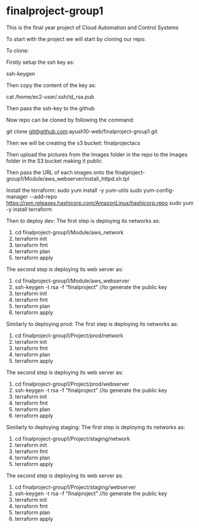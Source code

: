 # finalproject-group1
This is the final year project of Cloud Automation and Control Systems

To start with the project we will start by cloning our repo.

To clone:

Firstly setup the ssh key as:

ssh-keygen

Then copy the content of the key as:

cat /home/ec2-user/.ssh/id_rsa.pub

Then pass the ssh-key to the github

Now repo can be cloned by following the command:

git clone git@github.com:ayush10-web/finalproject-group1.git

Then we will be creating the s3 bucket: finalprojectacs

Then upload the pictures from the Images folder in the repo to the Images folder in the S3 bucket making it public 

Then pass the URL of each images onto the finalproject-group1/Module/aws_webserver/install_httpd.sh.tpl

Install the terraform:
sudo yum install -y yum-utils
sudo yum-config-manager --add-repo https://rpm.releases.hashicorp.com/AmazonLinux/hashicorp.repo
sudo yum -y install terraform


Then to deploy dev:
  The first step is deploying its networks as:
  1. cd finalproject-group1/Module/aws_network
  2. terraform init
  3. terraform fmt
  4. terraform plan
  5. terraform apply

  The second step is deploying its web server as: 
  1. cd finalproject-group1/Module/aws_webserver
  2. ssh-keygen -t rsa -f "finalproject" //to generate the public key
  3. terraform init
  4. terraform fmt
  5. terraform plan
  6. terraform apply

Similarly to deploying prod:
  The first step is deploying its networks as:
  1. cd finalproject-group1/Project/prod/network
  2. terraform init
  3. terraform fmt
  4. terraform plan
  5. terraform apply

  The second step is deploying its web server as: 
  1. cd finalproject-group1/Project/prod/webserver
  2. ssh-keygen -t rsa -f "finalproject" //to generate the public key
  3. terraform init
  4. terraform fmt
  5. terraform plan
  6. terraform apply

Similarly to deploying staging:
  The first step is deploying its networks as:
  1. cd finalproject-group1/Project/staging/network
  2. terraform init
  3. terraform fmt
  4. terraform plan
  5. terraform apply

  The second step is deploying its web server as: 
  1. cd finalproject-group1/Project/staging/webserver
  2. ssh-keygen -t rsa -f "finalproject" //to generate the public key
  3. terraform init
  4. terraform fmt
  5. terraform plan
  6. terraform apply




